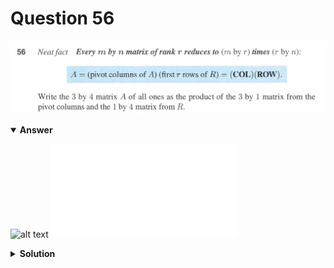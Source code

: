 # Question 56
![alt text](q56.png)

<details open>
<summary><b>Answer</b></summary>

![alt text](a56.svg)
![alt text](a56.py)
</details>

<details>
<summary><b>Solution</b></summary>

![alt text](s56.png)
</details>
